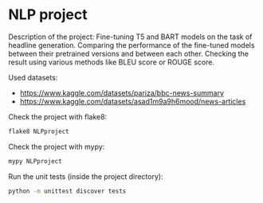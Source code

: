 # NLP project

Description of the project: Fine-tuning T5 and BART models on the task of headline generation. Comparing the performance of the fine-tuned models between their pretrained versions and between each other. Checking the result using various methods like BLEU score or ROUGE score. 

Used datasets:
- https://www.kaggle.com/datasets/pariza/bbc-news-summary
- https://www.kaggle.com/datasets/asad1m9a9h6mood/news-articles 

Check the project with flake8:
```bash
flake8 NLPproject
```

Check the project with mypy:
```bash
mypy NLPproject
```

Run the unit tests (inside the project directory):
```bash
python -m unittest discover tests
```